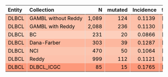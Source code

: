 <table class="table" style="margin-left: 0; margin-right: auto;">
 <thead>
  <tr>
   <th style="text-align:left;"> Entity </th>
   <th style="text-align:left;"> Collection </th>
   <th style="text-align:right;"> N </th>
   <th style="text-align:right;"> mutated </th>
   <th style="text-align:right;"> Incidence </th>
   <th style="text-align:left;"> 95% CI </th>
  </tr>
 </thead>
<tbody>
  <tr>
   <td style="text-align:left;color: rgba(0, 0, 0, 255) !important;background-color: rgba(253, 192, 169, 255) !important;border-left:1px solid #DDDDDD;white-space: nowrap;"> DLBCL </td>
   <td style="text-align:left;color: rgba(0, 0, 0, 255) !important;background-color: rgba(253, 192, 169, 255) !important;border-left:1px solid #DDDDDD;white-space: nowrap;"> GAMBL without Reddy </td>
   <td style="text-align:right;color: rgba(0, 0, 0, 255) !important;background-color: rgba(253, 192, 169, 255) !important;border-left:1px solid #DDDDDD;white-space: nowrap;"> 1,089 </td>
   <td style="text-align:right;color: rgba(0, 0, 0, 255) !important;background-color: rgba(253, 192, 169, 255) !important;border-left:1px solid #DDDDDD;white-space: nowrap;"> 124 </td>
   <td style="text-align:right;color: rgba(0, 0, 0, 255) !important;background-color: rgba(253, 192, 169, 255) !important;border-left:1px solid #DDDDDD;white-space: nowrap;"> <span style="     color: rgba(0, 0, 0, 255) !important;border-radius: 4px; padding-right: 4px; padding-left: 4px; background-color: rgba(253, 192, 169, 255) !important;">0.1139</span> </td>
   <td style="text-align:left;color: rgba(0, 0, 0, 255) !important;background-color: rgba(253, 192, 169, 255) !important;border-left:1px solid #DDDDDD;white-space: nowrap;"> [0.095,0.1327] </td>
  </tr>
  <tr>
   <td style="text-align:left;color: rgba(0, 0, 0, 255) !important;background-color: rgba(253, 193, 170, 255) !important;border-left:1px solid #DDDDDD;white-space: nowrap;"> DLBCL </td>
   <td style="text-align:left;color: rgba(0, 0, 0, 255) !important;background-color: rgba(253, 193, 170, 255) !important;border-left:1px solid #DDDDDD;white-space: nowrap;"> GAMBL with Reddy </td>
   <td style="text-align:right;color: rgba(0, 0, 0, 255) !important;background-color: rgba(253, 193, 170, 255) !important;border-left:1px solid #DDDDDD;white-space: nowrap;"> 2,088 </td>
   <td style="text-align:right;color: rgba(0, 0, 0, 255) !important;background-color: rgba(253, 193, 170, 255) !important;border-left:1px solid #DDDDDD;white-space: nowrap;"> 236 </td>
   <td style="text-align:right;color: rgba(0, 0, 0, 255) !important;background-color: rgba(253, 193, 170, 255) !important;border-left:1px solid #DDDDDD;white-space: nowrap;"> <span style="     color: rgba(0, 0, 0, 255) !important;border-radius: 4px; padding-right: 4px; padding-left: 4px; background-color: rgba(253, 193, 170, 255) !important;">0.1130</span> </td>
   <td style="text-align:left;color: rgba(0, 0, 0, 255) !important;background-color: rgba(253, 193, 170, 255) !important;border-left:1px solid #DDDDDD;white-space: nowrap;"> [0.0994,0.1266] </td>
  </tr>
  <tr>
   <td style="text-align:left;color: rgba(0, 0, 0, 255) !important;background-color: rgba(253, 207, 188, 255) !important;border-left:1px solid #DDDDDD;white-space: nowrap;"> DLBCL </td>
   <td style="text-align:left;color: rgba(0, 0, 0, 255) !important;background-color: rgba(253, 207, 188, 255) !important;border-left:1px solid #DDDDDD;white-space: nowrap;"> BC </td>
   <td style="text-align:right;color: rgba(0, 0, 0, 255) !important;background-color: rgba(253, 207, 188, 255) !important;border-left:1px solid #DDDDDD;white-space: nowrap;"> 231 </td>
   <td style="text-align:right;color: rgba(0, 0, 0, 255) !important;background-color: rgba(253, 207, 188, 255) !important;border-left:1px solid #DDDDDD;white-space: nowrap;"> 20 </td>
   <td style="text-align:right;color: rgba(0, 0, 0, 255) !important;background-color: rgba(253, 207, 188, 255) !important;border-left:1px solid #DDDDDD;white-space: nowrap;"> <span style="     color: rgba(0, 0, 0, 255) !important;border-radius: 4px; padding-right: 4px; padding-left: 4px; background-color: rgba(253, 207, 188, 255) !important;">0.0866</span> </td>
   <td style="text-align:left;color: rgba(0, 0, 0, 255) !important;background-color: rgba(253, 207, 188, 255) !important;border-left:1px solid #DDDDDD;white-space: nowrap;"> [0.0503,0.1228] </td>
  </tr>
  <tr>
   <td style="text-align:left;color: rgba(0, 0, 0, 255) !important;background-color: rgba(253, 183, 158, 255) !important;border-left:1px solid #DDDDDD;white-space: nowrap;"> DLBCL </td>
   <td style="text-align:left;color: rgba(0, 0, 0, 255) !important;background-color: rgba(253, 183, 158, 255) !important;border-left:1px solid #DDDDDD;white-space: nowrap;"> Dana-Farber </td>
   <td style="text-align:right;color: rgba(0, 0, 0, 255) !important;background-color: rgba(253, 183, 158, 255) !important;border-left:1px solid #DDDDDD;white-space: nowrap;"> 303 </td>
   <td style="text-align:right;color: rgba(0, 0, 0, 255) !important;background-color: rgba(253, 183, 158, 255) !important;border-left:1px solid #DDDDDD;white-space: nowrap;"> 39 </td>
   <td style="text-align:right;color: rgba(0, 0, 0, 255) !important;background-color: rgba(253, 183, 158, 255) !important;border-left:1px solid #DDDDDD;white-space: nowrap;"> <span style="     color: rgba(0, 0, 0, 255) !important;border-radius: 4px; padding-right: 4px; padding-left: 4px; background-color: rgba(253, 183, 158, 255) !important;">0.1287</span> </td>
   <td style="text-align:left;color: rgba(0, 0, 0, 255) !important;background-color: rgba(253, 183, 158, 255) !important;border-left:1px solid #DDDDDD;white-space: nowrap;"> [0.091,0.1664] </td>
  </tr>
  <tr>
   <td style="text-align:left;color: rgba(0, 0, 0, 255) !important;background-color: rgba(252, 197, 175, 255) !important;border-left:1px solid #DDDDDD;white-space: nowrap;"> DLBCL </td>
   <td style="text-align:left;color: rgba(0, 0, 0, 255) !important;background-color: rgba(252, 197, 175, 255) !important;border-left:1px solid #DDDDDD;white-space: nowrap;"> NCI </td>
   <td style="text-align:right;color: rgba(0, 0, 0, 255) !important;background-color: rgba(252, 197, 175, 255) !important;border-left:1px solid #DDDDDD;white-space: nowrap;"> 470 </td>
   <td style="text-align:right;color: rgba(0, 0, 0, 255) !important;background-color: rgba(252, 197, 175, 255) !important;border-left:1px solid #DDDDDD;white-space: nowrap;"> 50 </td>
   <td style="text-align:right;color: rgba(0, 0, 0, 255) !important;background-color: rgba(252, 197, 175, 255) !important;border-left:1px solid #DDDDDD;white-space: nowrap;"> <span style="     color: rgba(0, 0, 0, 255) !important;border-radius: 4px; padding-right: 4px; padding-left: 4px; background-color: rgba(252, 197, 175, 255) !important;">0.1064</span> </td>
   <td style="text-align:left;color: rgba(0, 0, 0, 255) !important;background-color: rgba(252, 197, 175, 255) !important;border-left:1px solid #DDDDDD;white-space: nowrap;"> [0.0785,0.1343] </td>
  </tr>
  <tr>
   <td style="text-align:left;color: rgba(0, 0, 0, 255) !important;background-color: rgba(253, 193, 171, 255) !important;border-left:1px solid #DDDDDD;white-space: nowrap;"> DLBCL </td>
   <td style="text-align:left;color: rgba(0, 0, 0, 255) !important;background-color: rgba(253, 193, 171, 255) !important;border-left:1px solid #DDDDDD;white-space: nowrap;"> Reddy </td>
   <td style="text-align:right;color: rgba(0, 0, 0, 255) !important;background-color: rgba(253, 193, 171, 255) !important;border-left:1px solid #DDDDDD;white-space: nowrap;"> 999 </td>
   <td style="text-align:right;color: rgba(0, 0, 0, 255) !important;background-color: rgba(253, 193, 171, 255) !important;border-left:1px solid #DDDDDD;white-space: nowrap;"> 112 </td>
   <td style="text-align:right;color: rgba(0, 0, 0, 255) !important;background-color: rgba(253, 193, 171, 255) !important;border-left:1px solid #DDDDDD;white-space: nowrap;"> <span style="     color: rgba(0, 0, 0, 255) !important;border-radius: 4px; padding-right: 4px; padding-left: 4px; background-color: rgba(253, 193, 171, 255) !important;">0.1121</span> </td>
   <td style="text-align:left;color: rgba(0, 0, 0, 255) !important;background-color: rgba(253, 193, 171, 255) !important;border-left:1px solid #DDDDDD;white-space: nowrap;"> [0.0925,0.1317] </td>
  </tr>
  <tr>
   <td style="text-align:left;color: rgba(0, 0, 0, 255) !important;background-color: rgba(253, 152, 122, 255) !important;border-left:1px solid #DDDDDD;white-space: nowrap;"> DLBCL </td>
   <td style="text-align:left;color: rgba(0, 0, 0, 255) !important;background-color: rgba(253, 152, 122, 255) !important;border-left:1px solid #DDDDDD;white-space: nowrap;"> DLBCL_ICGC </td>
   <td style="text-align:right;color: rgba(0, 0, 0, 255) !important;background-color: rgba(253, 152, 122, 255) !important;border-left:1px solid #DDDDDD;white-space: nowrap;"> 85 </td>
   <td style="text-align:right;color: rgba(0, 0, 0, 255) !important;background-color: rgba(253, 152, 122, 255) !important;border-left:1px solid #DDDDDD;white-space: nowrap;"> 15 </td>
   <td style="text-align:right;color: rgba(0, 0, 0, 255) !important;background-color: rgba(253, 152, 122, 255) !important;border-left:1px solid #DDDDDD;white-space: nowrap;"> <span style="     color: rgba(0, 0, 0, 255) !important;border-radius: 4px; padding-right: 4px; padding-left: 4px; background-color: rgba(253, 152, 122, 255) !important;">0.1765</span> </td>
   <td style="text-align:left;color: rgba(0, 0, 0, 255) !important;background-color: rgba(253, 152, 122, 255) !important;border-left:1px solid #DDDDDD;white-space: nowrap;"> [0.0954,0.2575] </td>
  </tr>
</tbody>
</table>